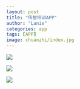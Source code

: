 ```yaml
---
layout: post
title: "传智培训APP"
author: "Lanie"
categories: app
tags: [APP]
image: chuanzhi/index.jpg
---
```

<img src="{{ site.github.url }}/assets/img/chuanzhi/1.jpg">
<p></p>
<img src="{{ site.github.url }}/assets/img/chuanzhi/2.jpg">
<p></p>
<img src="{{ site.github.url }}/assets/img/chuanzhi/3.jpg">
<p></p>
